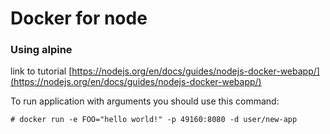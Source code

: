 # Docker for node

### Using alpine 

link to tutorial [https://nodejs.org/en/docs/guides/nodejs-docker-webapp/](https://nodejs.org/en/docs/guides/nodejs-docker-webapp/)

To run application with arguments you should use this command:

    # docker run -e FOO="hello world!" -p 49160:8080 -d user/new-app